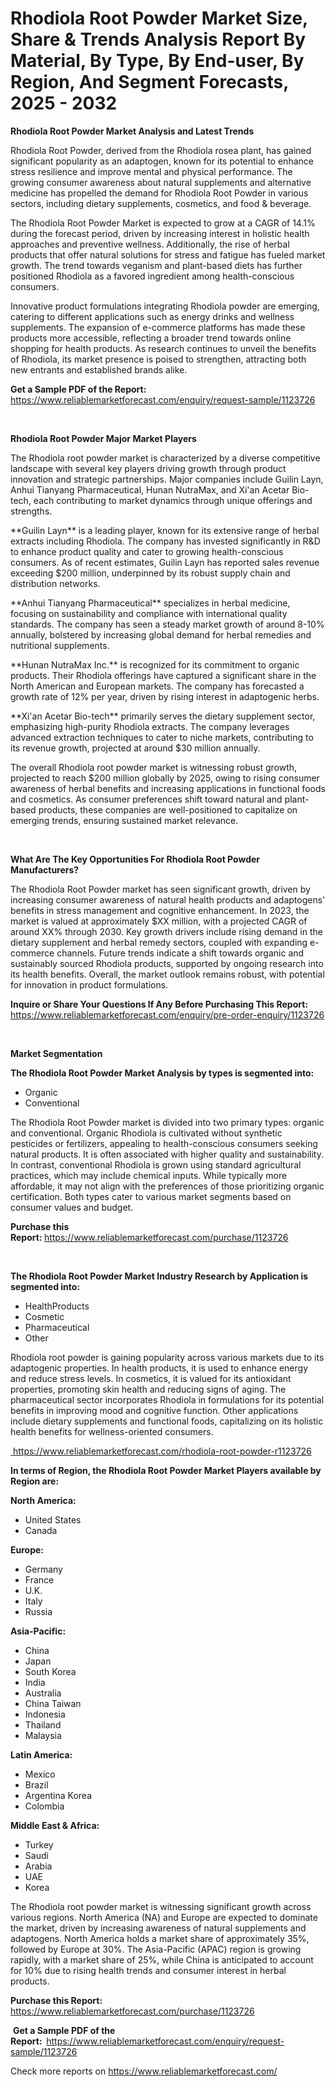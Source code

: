 <p><h1>Rhodiola Root Powder Market Size, Share & Trends Analysis Report By Material, By Type, By End-user, By Region, And Segment Forecasts, 2025 - 2032</h1></p><p><strong>Rhodiola Root Powder Market Analysis and Latest Trends</strong></p>
<p><p>Rhodiola Root Powder, derived from the Rhodiola rosea plant, has gained significant popularity as an adaptogen, known for its potential to enhance stress resilience and improve mental and physical performance. The growing consumer awareness about natural supplements and alternative medicine has propelled the demand for Rhodiola Root Powder in various sectors, including dietary supplements, cosmetics, and food & beverage.</p><p>The Rhodiola Root Powder Market is expected to grow at a CAGR of 14.1% during the forecast period, driven by increasing interest in holistic health approaches and preventive wellness. Additionally, the rise of herbal products that offer natural solutions for stress and fatigue has fueled market growth. The trend towards veganism and plant-based diets has further positioned Rhodiola as a favored ingredient among health-conscious consumers.</p><p>Innovative product formulations integrating Rhodiola powder are emerging, catering to different applications such as energy drinks and wellness supplements. The expansion of e-commerce platforms has made these products more accessible, reflecting a broader trend towards online shopping for health products. As research continues to unveil the benefits of Rhodiola, its market presence is poised to strengthen, attracting both new entrants and established brands alike.</p></p>
<p><strong>Get a Sample PDF of the Report:&nbsp;</strong> <a href="https://www.reliablemarketforecast.com/enquiry/request-sample/1123726?utm_campaign=3521&utm_medium=2&utm_source=Github&utm_content=ia&utm_term=31032025&utm_id=rhodiola-root-powder">https://www.reliablemarketforecast.com/enquiry/request-sample/1123726</a></p>
<p>&nbsp;</p>
<p><strong>Rhodiola Root Powder Major Market Players</strong></p>
<p><p>The Rhodiola root powder market is characterized by a diverse competitive landscape with several key players driving growth through product innovation and strategic partnerships. Major companies include Guilin Layn, Anhui Tianyang Pharmaceutical, Hunan NutraMax, and Xi'an Acetar Bio-tech, each contributing to market dynamics through unique offerings and strengths.</p><p>**Guilin Layn** is a leading player, known for its extensive range of herbal extracts including Rhodiola. The company has invested significantly in R&D to enhance product quality and cater to growing health-conscious consumers. As of recent estimates, Guilin Layn has reported sales revenue exceeding $200 million, underpinned by its robust supply chain and distribution networks.</p><p>**Anhui Tianyang Pharmaceutical** specializes in herbal medicine, focusing on sustainability and compliance with international quality standards. The company has seen a steady market growth of around 8-10% annually, bolstered by increasing global demand for herbal remedies and nutritional supplements.</p><p>**Hunan NutraMax Inc.** is recognized for its commitment to organic products. Their Rhodiola offerings have captured a significant share in the North American and European markets. The company has forecasted a growth rate of 12% per year, driven by rising interest in adaptogenic herbs.</p><p>**Xi'an Acetar Bio-tech** primarily serves the dietary supplement sector, emphasizing high-purity Rhodiola extracts. The company leverages advanced extraction techniques to cater to niche markets, contributing to its revenue growth, projected at around $30 million annually.</p><p>The overall Rhodiola root powder market is witnessing robust growth, projected to reach $200 million globally by 2025, owing to rising consumer awareness of herbal benefits and increasing applications in functional foods and cosmetics. As consumer preferences shift toward natural and plant-based products, these companies are well-positioned to capitalize on emerging trends, ensuring sustained market relevance.</p></p>
<p>&nbsp;</p>
<p><strong>What Are The Key Opportunities For Rhodiola Root Powder Manufacturers?</strong></p>
<p><p>The Rhodiola Root Powder market has seen significant growth, driven by increasing consumer awareness of natural health products and adaptogens' benefits in stress management and cognitive enhancement. In 2023, the market is valued at approximately $XX million, with a projected CAGR of around XX% through 2030. Key growth drivers include rising demand in the dietary supplement and herbal remedy sectors, coupled with expanding e-commerce channels. Future trends indicate a shift towards organic and sustainably sourced Rhodiola products, supported by ongoing research into its health benefits. Overall, the market outlook remains robust, with potential for innovation in product formulations.</p></p>
<p><strong>Inquire or Share Your Questions If Any Before Purchasing This Report:</strong> <a href="https://www.reliablemarketforecast.com/enquiry/pre-order-enquiry/1123726?utm_campaign=3521&utm_medium=2&utm_source=Github&utm_content=ia&utm_term=31032025&utm_id=rhodiola-root-powder">https://www.reliablemarketforecast.com/enquiry/pre-order-enquiry/1123726</a></p>
<p>&nbsp;</p>
<p><strong>Market Segmentation</strong></p>
<p><strong>The Rhodiola Root Powder Market Analysis by types is segmented into:</strong></p>
<p><ul><li>Organic</li><li>Conventional</li></ul></p>
<p><p>The Rhodiola Root Powder market is divided into two primary types: organic and conventional. Organic Rhodiola is cultivated without synthetic pesticides or fertilizers, appealing to health-conscious consumers seeking natural products. It is often associated with higher quality and sustainability. In contrast, conventional Rhodiola is grown using standard agricultural practices, which may include chemical inputs. While typically more affordable, it may not align with the preferences of those prioritizing organic certification. Both types cater to various market segments based on consumer values and budget.</p></p>
<p><strong>Purchase this Report:&nbsp;</strong><a href="https://www.reliablemarketforecast.com/purchase/1123726?utm_campaign=3521&utm_medium=2&utm_source=Github&utm_content=ia&utm_term=31032025&utm_id=rhodiola-root-powder">https://www.reliablemarketforecast.com/purchase/1123726</a></p>
<p>&nbsp;</p>
<p><strong>The Rhodiola Root Powder Market Industry Research by Application is segmented into:</strong></p>
<p><ul><li>HealthProducts</li><li>Cosmetic</li><li>Pharmaceutical</li><li>Other</li></ul></p>
<p><p>Rhodiola root powder is gaining popularity across various markets due to its adaptogenic properties. In health products, it is used to enhance energy and reduce stress levels. In cosmetics, it is valued for its antioxidant properties, promoting skin health and reducing signs of aging. The pharmaceutical sector incorporates Rhodiola in formulations for its potential benefits in improving mood and cognitive function. Other applications include dietary supplements and functional foods, capitalizing on its holistic health benefits for wellness-oriented consumers.</p></p>
<p><a href="https://www.reliablemarketforecast.com/rhodiola-root-powder-r1123726?utm_campaign=3521&utm_medium=2&utm_source=Github&utm_content=ia&utm_term=31032025&utm_id=rhodiola-root-powder">&nbsp;https://www.reliablemarketforecast.com/rhodiola-root-powder-r1123726</a></p>
<p><strong>In terms of Region, the Rhodiola Root Powder Market Players available by Region are:</strong></p>
<p>
    <p> <strong> North America: </strong>
        <ul>
            <li>United States</li>
            <li>Canada</li>
        </ul>
        </p> 
    <p> <strong> Europe: </strong>
        <ul>
            <li>Germany</li>
            <li>France</li>
            <li>U.K.</li>
            <li>Italy</li>
            <li>Russia</li>
        </ul>
        </p> 
    <p> <strong> Asia-Pacific: </strong>
        <ul>
            <li>China</li>
            <li>Japan</li>
            <li>South Korea</li>
            <li>India</li>
            <li>Australia</li>
            <li>China Taiwan</li>
            <li>Indonesia</li>
            <li>Thailand</li>
            <li>Malaysia</li>
        </ul>
        </p> 
    <p> <strong> Latin America: </strong>
        <ul>
            <li>Mexico</li>
            <li>Brazil</li>
            <li>Argentina Korea</li>
            <li>Colombia</li>
        </ul>
        </p> 
    <p> <strong> Middle East & Africa: </strong>
        <ul>
            <li>Turkey</li>
            <li>Saudi</li>
            <li>Arabia</li>
            <li>UAE</li>
            <li>Korea</li>
        </ul>
    </p>
    </p>
<p><p>The Rhodiola root powder market is witnessing significant growth across various regions. North America (NA) and Europe are expected to dominate the market, driven by increasing awareness of natural supplements and adaptogens. North America holds a market share of approximately 35%, followed by Europe at 30%. The Asia-Pacific (APAC) region is growing rapidly, with a market share of 25%, while China is anticipated to account for 10% due to rising health trends and consumer interest in herbal products.</p></p>
<p><strong>Purchase this Report: </strong><a href="https://www.reliablemarketforecast.com/purchase/1123726?utm_campaign=3521&utm_medium=2&utm_source=Github&utm_content=ia&utm_term=31032025&utm_id=rhodiola-root-powder">https://www.reliablemarketforecast.com/purchase/1123726</a></p>
<p>&nbsp;<strong>Get a Sample PDF of the Report:&nbsp;&nbsp;</strong><a href="https://www.reliablemarketforecast.com/enquiry/request-sample/1123726?utm_campaign=3521&utm_medium=2&utm_source=Github&utm_content=ia&utm_term=31032025&utm_id=rhodiola-root-powder">https://www.reliablemarketforecast.com/enquiry/request-sample/1123726</a></p>
<p><strong></strong></p>
<p>Check more reports on <a href="https://www.reliablemarketforecast.com/?utm_campaign=3521&utm_medium=2&utm_source=Github&utm_content=ia&utm_term=31032025&utm_id=rhodiola-root-powder">https://www.reliablemarketforecast.com/</a></p>